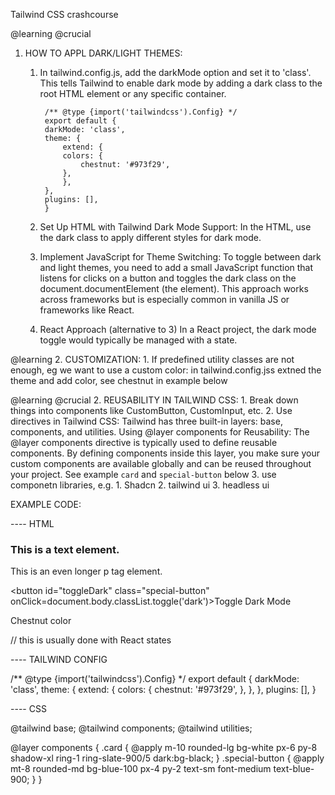 Tailwind CSS crashcourse

@learning @crucial
1. HOW TO APPL DARK/LIGHT THEMES:

    1. In tailwind.config.js, add the darkMode option and set it to 'class'.
     This tells Tailwind to enable dark mode by adding a dark class to the root HTML element or any specific container.

            /** @type {import('tailwindcss').Config} */
            export default {
            darkMode: 'class',
            theme: {
                extend: {
                colors: {
                    chestnut: '#973f29',
                },
                },
            },
            plugins: [],
            }
    2. Set Up HTML with Tailwind Dark Mode Support:
    In the HTML, use the dark class to apply different styles for dark mode. 
    3. Implement JavaScript for Theme Switching:
    To toggle between dark and light themes, you need to add a small JavaScript function that listens for clicks on a button and toggles the dark class on the document.documentElement (the <html> element). This approach works across frameworks but is especially common in vanilla JS or frameworks like React.
    4. React Approach (alternative to 3)
    In a React project, the dark mode toggle would typically be managed with a state.

@learning
2. CUSTOMIZATION:
    1. If predefined utility classes are not enough, eg we want to use a custom color:
    in tailwind.config.jss extned the theme and add color, see chestnut in example below


@learning @crucial
2. REUSABILITY IN TAILWIND CSS:
    1. Break down things into components like CustomButton, CustomInput, etc.
    2. Use directives in Tailwind CSS: 
    Tailwind has three built-in layers: base, components, and utilities.
    Using @layer components for Reusability: The @layer components directive is typically used to define reusable components. By defining components inside this layer, you make sure your custom components are available globally and can be reused throughout your project. 
    See example `card` and `special-button` below
    3. use componetn libraries, e.g.
        1. Shadcn
        2. tailwind ui
        3. headless ui





EXAMPLE CODE:

---- HTML

<div class="card">
  <h3 class="text-base font-medium tracking-tight text-slate-900 dark:text-white">This is a text element.</h3>
  <p class="mt-2 text-small text-slate-500 dark:text-blue-100">This is an even longer p tag element.</p>

  <button id="toggleDark" class="special-button" onClick=document.body.classList.toggle('dark')>Toggle Dark Mode</button>

  <p class="text-2xl text-chestnut bg-stone-100 p-2 mt-4 ">Chestnut color</p>
</div>

// this is usually done with React states
<script type="text/javascript">
  document.addEventListener("DOMContentLoaded", () => {
    const toggleDark = document.getElementById('toggleDark')
    toggleDark.addEventListener('click', function() {
      if(document.documentElement.classList.includes('dark')) {
        document.documentElement.classList.remove('dark')
      }
      else {
        document.documentElement.classList.add('dark')
      }
      alert("click!")
    });
  });
</script>


---- TAILWIND CONFIG

/** @type {import('tailwindcss').Config} */
export default {
  darkMode: 'class',
  theme: {
    extend: {
      colors: {
        chestnut: '#973f29',
      },
    },
  },
  plugins: [],
}


---- CSS

@tailwind base;
@tailwind components;
@tailwind utilities;

@layer components {
  .card {
    @apply m-10 rounded-lg bg-white px-6 py-8 shadow-xl ring-1 ring-slate-900/5 dark:bg-black;
  }
  .special-button {
    @apply mt-8 rounded-md bg-blue-100 px-4 py-2 text-sm font-medium text-blue-900;
  }
}






